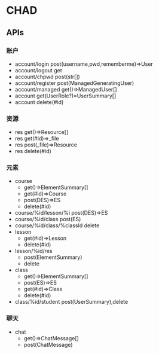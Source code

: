 # CHAD

## APIs

### 账户

- account/login post(username,pwd,rememberme)=>User
- account/logout get
- account/chpwd post(str[])
- account/register post(ManagedGeneratingUser)
- account/managed get()=>ManagedUser[]
- account get(UserRole?)=UserSummary[]
- account delete(#id)

### 资源

- res get()=>Resource[]
- res get(#id)=>_file
- res post(_file)=>Resource
- res delete(#id)

### 元素

- course 
  - get()=>ElementSummary[]
  - get(#id)=>Course
  - post(DES)=>ES
  - delete(#id)
- course/%id/lesson/%i post(DES)=>ES
- course/%id/class post(ES)
- course/%id/class/%classId delete
- lesson
  - get(#id)=>Lesson
  - delete(#id)
- lesson/%id/res 
  - post(ElementSummary)
  - delete
- class
  - get()=>ElementSummary[]
  - post(ES)=>ES
  - get(#id)=>Class
  - delete(#id)
- class/%id/student post(UserSummary),delete

### 聊天

- chat
  - get()=>ChatMessage[]
  - post(ChatMessage)

